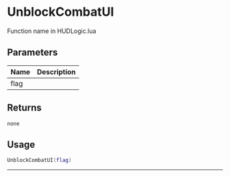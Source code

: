 # UnblockCombatUI

Function name in HUDLogic.lua

## Parameters

| Name | Description |
| ---- | ----------- |
| flag |             |

## Returns

`none`

## Usage

```lua
UnblockCombatUI(flag)
```

---
